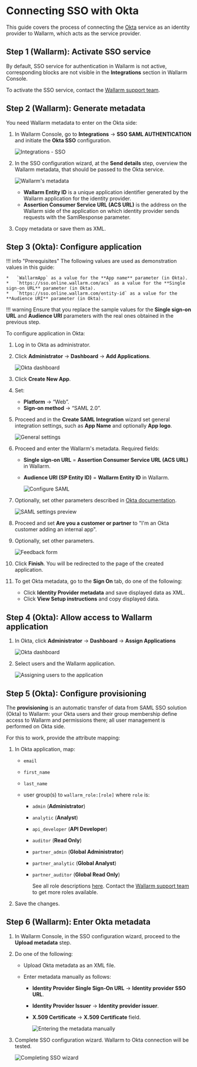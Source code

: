#   Connecting SSO with Okta

[link-okta]:                        https://www.okta.com/
[img-dashboard]:            ../../../../images/admin-guides/configuration-guides/sso/okta/dashboard.png
[img-general]:              ../../../../images/admin-guides/configuration-guides/sso/okta/wizard-general.png  
[img-saml]:                 ../../../../images/admin-guides/configuration-guides/sso/okta/wizard-saml.png
[img-saml-preview]:         ../../../../images/admin-guides/configuration-guides/sso/okta/wizard-saml-preview.png
[img-feedback]:             ../../../../images/admin-guides/configuration-guides/sso/okta/wizard-feedback.png
[link-okta-docs]:           https://help.okta.com/en/prod/Content/Topics/Apps/Apps_App_Integration_Wizard.htm
[img-transfer-metadata-manually]:   ../../../../images/admin-guides/configuration-guides/sso/okta/transfer-metadata-manually.png
[img-sp-wizard-finish]:             ../../../../images/admin-guides/configuration-guides/sso/okta/sp-wizard-finish.png
[img-sp-metadata]:              ../../../../images/admin-guides/configuration-guides/sso/okta/sp-metadata.png
[img-assignments]:  ../../../../images/admin-guides/configuration-guides/sso/okta/assignments.png

This guide covers the process of connecting the [Okta][link-okta] service as an identity provider to Wallarm, which acts as the service provider.

## Step 1 (Wallarm): Activate SSO service

By default, SSO service for authentication in Wallarm is not active, corresponding blocks are not visible in the **Integrations** section in Wallarm Console.

To activate the SSO service, contact the [Wallarm support team](mailto:support@wallarm.com).

## Step 2 (Wallarm): Generate metadata

You need Wallarm metadata to enter on the Okta side:

1. In Wallarm Console, go to **Integrations** → **SSO SAML AUTHENTICATION** and initiate the **Okta SSO** configuration.

    ![Integrations - SSO](../../../../images/admin-guides/configuration-guides/sso/sso-integration-add.png)

1. In the SSO configuration wizard, at the **Send details** step, overview the Wallarm metadata, that should be passed to the Okta service.

    ![Wallarm's metadata][img-sp-metadata]

    * **Wallarm Entity ID** is a unique application identifier generated by the Wallarm application for the identity provider.
    * **Assertion Consumer Service URL (ACS URL)** is the address on the Wallarm side of the application on which identity provider sends requests with the SamlResponse parameter.

1. Copy metadata or save them as XML.

## Step 3 (Okta): Configure application

!!! info "Prerequisites"
    The following values are used as demonstration values in this guide:
    
    *   `WallarmApp` as a value for the **App name** parameter (in Okta).
    *   `https://sso.online.wallarm.com/acs` as a value for the **Single sign‑on URL** parameter (in Okta).
    *   `https://sso.online.wallarm.com/entity-id` as a value for the **Audience URI** parameter (in Okta).

!!! warning
    Ensure that you replace the sample values for the **Single sign‑on URL** and **Audience URI** parameters with the real ones obtained in the previous step.

To configure application in Okta:

1. Log in to Okta as administrator.
1. Click **Administrator** → **Dashboard** → **Add Applications**.

    ![Okta dashboard][img-dashboard]

1. Click **Create New App**.
1. Set:

    * **Platform** → “Web”.
    * **Sign‑on method** → “SAML 2.0”.

1. Proceed and in the **Create SAML Integration** wizard set general integration settings, such as **App Name** and optionally **App logo**.

    ![General settings][img-general]

1. Proceed and enter the Wallarm's metadata. Required fields:

    *   **Single sign‑on URL** = **Assertion Consumer Service URL (ACS URL)** in Wallarm.
    *   **Audience URI (SP Entity ID)** = **Wallarm Entity ID** in Wallarm.

        ![Configure SAML][img-saml]

1. Optionally, set other parameters described in [Okta documentation][link-okta-docs].

    ![SAML settings preview][img-saml-preview]

1.  Proceed and set **Are you a customer or partner** to "I'm an Okta customer adding an internal app".
1. Optionally, set other parameters.

    ![Feedback form][img-feedback]

1. Click **Finish**. You will be redirected to the page of the created application.
1. To get Okta metadata, go to the **Sign On** tab, do one of the following:

    * Click **Identity Provider metadata** and save displayed data as XML.
    * Click **View Setup instructions** and copy displayed data.

## Step 4 (Okta): Allow access to Wallarm application

1. In Okta, click **Administrator** → **Dashboard** → **Assign Applications**

    ![Okta dashboard][img-dashboard]

1. Select users and the Wallarm application.

    ![Assigning users to the application][img-assignments]

## Step 5 (Okta): Configure provisioning

The **provisioning** is an automatic transfer of data from SAML SSO solution (Okta) to Wallarm: your Okta users and their group membership define access to Wallarm and permissions there; all user management is performed on Okta side.

For this to work, provide the attribute mapping:

1. In Okta application, map:

    * `email`
    * `first_name`
    * `last_name`
    * user group(s) to `wallarm_role:[role]` where `role` is:

        * `admin` (**Administrator**)
        * `analytic` (**Analyst**)
        * `api_developer` (**API Developer**)
        * `auditor` (**Read Only**)
        * `partner_admin` (**Global Administrator**)
        * `partner_analytic` (**Global Analyst**)
        * `partner_auditor` (**Global Read Only**)

            See all role descriptions [here](../../../user-guides/settings/users.md#user-roles). Contact the [Wallarm support team](mailto:support@wallarm.com) to get more roles available.

1. Save the changes.

## Step 6 (Wallarm): Enter Okta metadata

1. In Wallarm Console, in the SSO configuration wizard, proceed to the **Upload metadata** step.
1. Do one of the following:

    * Upload Okta metadata as an XML file.
    * Enter metadata manually as follows:
    
        *   **Identity Provider Single Sign‑On URL** → **Identity provider SSO URL**.
        *   **Identity Provider Issuer** → **Identity provider issuer**.
        *   **X.509 Certificate** → **X.509 Certificate** field.
    
            ![Entering the metadata manually][img-transfer-metadata-manually]
    
1. Complete SSO configuration wizard. Wallarm to Okta connection will be tested.

    ![Completing SSO wizard][img-sp-wizard-finish]
